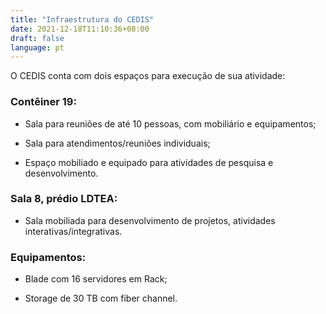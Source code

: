 ```yaml
---
title: "Infraestrutura do CEDIS"
date: 2021-12-18T11:10:36+08:00
draft: false
language: pt
---
```

O CEDIS conta com dois espaços para execução de sua atividade:

### Contêiner 19:

- Sala para reuniões de até 10 pessoas, com mobiliário e equipamentos;
    
- Sala para atendimentos/reuniões individuais;
    
- Espaço mobiliado e equipado para atividades de pesquisa e desenvolvimento. 
    

### Sala 8, prédio LDTEA:

- Sala mobiliada para desenvolvimento de projetos, atividades interativas/integrativas.
    

### Equipamentos:

- Blade com 16 servidores em Rack;
    
- Storage de 30 TB com fiber channel.